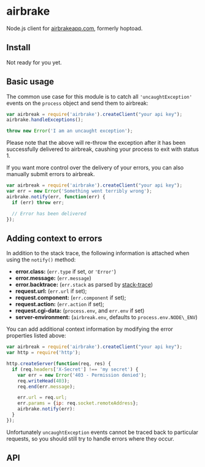 # airbrake

Node.js client for [airbrakeapp.com][], formerly hoptoad.

[airbrakeapp.com]: http://airbrakeapp.com/

## Install

Not ready for you yet.

## Basic usage

The common use case for this module is to catch all `'uncaughtException'`
events on the `process` object and send them to airbreak:

``` javascript
var airbreak = require('airbrake').createClient("your api key");
airbrake.handleExceptions();

throw new Error('I am an uncaught exception');
```

Please note that the above will re-throw the exception after it has been
successfully delivered to airbreak, caushing your process to exit with status 1.

If you want more control over the delivery of your errors, you can also
manually submit errors to airbreak.

``` javascript
var airbreak = require('airbrake').createClient("your api key");
var err = new Error('Something went terribly wrong');
airbrake.notify(err, function(err) {
  if (err) throw err;

  // Error has been delivered
});
```

## Adding context to errors

In addition to the stack trace, the following information is attached when
using the `notify()` method:

* **error.class:** (`err.type` if set, or `'Error'`)
* **error.message:** (`err.message`)
* **error.backtrace:** (`err.stack` as parsed by [stack-trace][])
* **request.url:** (`err.url` if set);
* **request.component:** (`err.component` if set);
* **request.action:** (`err.action` if set);
* **request.cgi-data:** (`process.env`, and `err.env` if set)
* **server-environment:** (`airbreak.env`, defaults to `process.env.NODE\_ENV`)

You can add additional context information by modifying the error properties
listed above:

``` javascript
var airbreak = require('airbrake').createClient("your api key");
var http = require('http');

http.createServer(function(req, res) {
  if (req.headers['X-Secret'] !== 'my secret') {
    var err = new Error('403 - Permission denied');
    req.writeHead(403);
    req.end(err.message);

    err.url = req.url;
    err.params = {ip: req.socket.remoteAddress};
    airbrake.notify(err):
  }
});
```

Unfortunately `uncaughtException` events cannot be traced back to particular
requests, so you should still try to handle errors where they occur.

[stack-trace]: https://github.com/felixge/node-stack-trace

## API
